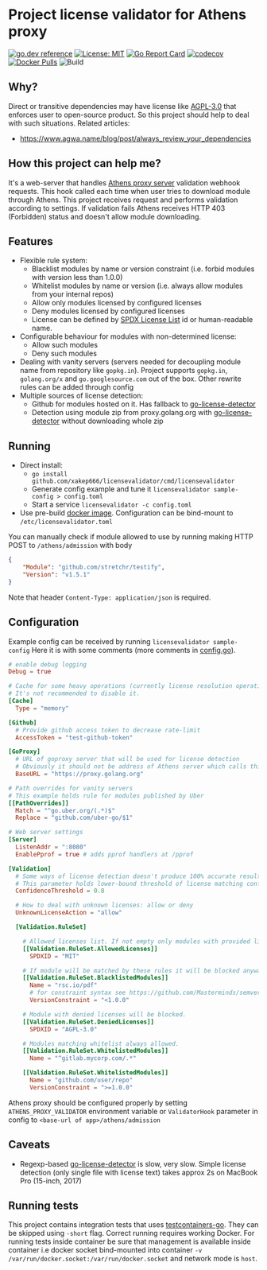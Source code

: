 # Project license validator for Athens proxy
[![go.dev reference](https://img.shields.io/badge/go.dev-reference-007d9c?logo=go&logoColor=white&style=flat-square)](https://pkg.go.dev/github.com/xakep666/licensevalidator)
[![License: MIT](https://img.shields.io/badge/License-MIT-yellow.svg)](https://opensource.org/licenses/MIT)
[![Go Report Card](https://goreportcard.com/badge/github.com/xakep666/licensevalidator)](https://goreportcard.com/report/github.com/xakep666/licensevalidator)
[![codecov](https://codecov.io/gh/xakep666/licensevalidator/branch/master/graph/badge.svg)](https://codecov.io/gh/xakep666/licensevalidator)
[![Docker Pulls](https://img.shields.io/docker/pulls/xakep666/licensevalidator.svg)](https://hub.docker.com/r/xakep666/licensevalidator)
![Build](https://github.com/xakep666/licensevalidator/workflows/Go/badge.svg)

## Why?
Direct or transitive dependencies may have license like [AGPL-3.0](https://spdx.org/licenses/AGPL-3.0.html) that enforces user to open-source product.
So this project should help to deal with such situations.
Related articles:
* https://www.agwa.name/blog/post/always_review_your_dependencies

## How this project can help me?
It's a web-server that handles [Athens proxy server](https://gomods.io/) validation webhook requests.
This hook called each time when user tries to download module through Athens. This project receives request and performs validation according to settings. If validation fails Athens receives HTTP 403 (Forbidden) status and doesn't allow module downloading.

## Features
* Flexible rule system:
    * Blacklist modules by name or version constraint (i.e. forbid modules with version less than 1.0.0)
    * Whitelist modules by name or version (i.e. always allow modules from your internal repos)
    * Allow only modules licensed by configured licenses
    * Deny modules licensed by configured licenses
    * License can be defined by [SPDX License List](https://spdx.org/licenses/) id or human-readable name.
* Configurable behaviour for modules with non-determined license:
    * Allow such modules
    * Deny such modules
* Dealing with vanity servers (servers needed for decoupling module name from repository like `gopkg.in`). Project supports `gopkg.in`, `golang.org/x` and `go.googlesource.com` out of the box. Other rewrite rules can be added through config
* Multiple sources of license detection:
    * Github for modules hosted on it. Has fallback to [go-license-detector](godoc.org/gopkg.in/src-d/go-license-detector.v3)
    * Detection using module zip from proxy.golang.org with [go-license-detector](godoc.org/gopkg.in/src-d/go-license-detector.v3) without downloading whole zip

## Running
* Direct install:
    * `go install github.com/xakep666/licensevalidator/cmd/licensevalidator`
    * Generate config example and tune it `licensevalidator sample-config > config.toml`
    * Start a service `licensevalidator -c config.toml`
* Use pre-build [docker image](https://hub.docker.com/repository/docker/xakep666/licensevalidator/general).
 Configuration can be bind-mount to `/etc/licensevalidator.toml`

You can manually check if module allowed to use by running making HTTP POST to `/athens/admission` with body
```json
{
    "Module": "github.com/stretchr/testify",
    "Version": "v1.5.1"
}
```
Note that header `Content-Type: application/json` is required.

## Configuration
Example config can be received by running `licensevalidator sample-config`
Here it is with some comments (more comments in [config.go](./cmd/licensevalidator/app/config.go)).
```toml
# enable debug logging
Debug = true

# Cache for some heavy operations (currently license resolution operation).
# It's not recommended to disable it.
[Cache]
  Type = "memory"

[Github]
  # Provide github access token to decrease rate-limit
  AccessToken = "test-github-token"

[GoProxy]
  # URL of goproxy server that will be used for license detection
  # Obviously it should not be address of Athens server which calls this app.
  BaseURL = "https://proxy.golang.org"

# Path overrides for vanity servers
# This example holds rule for modules published by Uber
[[PathOverrides]]
  Match = "^go.uber.org/(.*)$"
  Replace = "github.com/uber-go/$1"

# Web server settings
[Server]
  ListenAddr = ":8080"
  EnablePprof = true # adds pprof handlers at /pprof

[Validation]
  # Some ways of license detection doesn't produce 100% accurate result.
  # This parameter holds lower-bound threshold of license matching confidence.
  ConfidenceThreshold = 0.8

  # How to deal with unknown licenses: allow or deny
  UnknownLicenseAction = "allow"

  [Validation.RuleSet]

    # Allowed licenses list. If not empty only modules with provided licenses can be used.
    [[Validation.RuleSet.AllowedLicenses]]
      SPDXID = "MIT"

    # If module will be matched by these rules it will be blocked anyway.
    [[Validation.RuleSet.BlacklistedModules]]
      Name = "rsc.io/pdf"
      # for constraint syntax see https://github.com/Masterminds/semver/#checking-version-constraints
      VersionConstraint = "<1.0.0"

    # Module with denied licenses will be blocked.
    [[Validation.RuleSet.DeniedLicenses]]
      SPDXID = "AGPL-3.0"

    # Modules matching whitelist always allowed.
    [[Validation.RuleSet.WhitelistedModules]]
      Name = "^gitlab.mycorp.com/.*"

    [[Validation.RuleSet.WhitelistedModules]]
      Name = "github.com/user/repo"
      VersionConstraint = ">=1.0.0"
```

Athens proxy should be configured properly by setting `ATHENS_PROXY_VALIDATOR` environment variable or `ValidatorHook` parameter in config to `<base-url of app>/athens/admission`

## Caveats
* Regexp-based [go-license-detector](godoc.org/gopkg.in/src-d/go-license-detector.v3) is slow, very slow. Simple license detection (only single file with license text) takes approx 2s on MacBook Pro (15-inch, 2017)

## Running tests
This project contains integration tests that uses [testcontainers-go](https://github.com/testcontainers/testcontainers-go).
They can be skipped using `-short` flag. Correct running requires working Docker.
For running tests inside container be sure that management is available inside container
i.e docker socket bind-mounted into container `-v /var/run/docker.socket:/var/run/docker.socket` and network mode is `host`.

